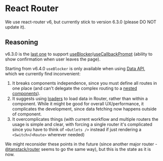 # React Router

We use react-router v6, but currently stick to version 6.3.0 (please DO NOT update it).

## Reasoning

v6.3.0 is the [last one](https://github.com/remix-run/react-router/issues/8139#issuecomment-1262630360) to support [useBlocker](/frontend/src/helpers/router/useBlocker.ts)/[useCallbackPrompt](/frontend/src/helpers/router/useCallbackPrompt.ts) (ability to show confirmation when user leaves the page).

Starting from v6.4.0 `useBlocker` is only available when using [Data API](https://reactrouter.com/en/main/routers/picking-a-router#using-v64-data-apis), which we currently find inconvenient:

1. It breaks components independence, since you must define all routes in one place (and can't delegate the complex routing to a [nested components](https://reactrouter.com/en/main/start/overview#nested-routes)).
2. It suggests using [loaders](https://reactrouter.com/en/main/route/loader) to load data in Router, rather than within a component. While it might be good for overall UX/performance, it complicates the development, since data fetching now happens outside of component.
3. It overcomplicates things (with current workflow and multiple routers the usage is simple and clear, with forcing a single router it's complicated since you have to think of `<Outlets />` instead if just rendering a `<Switch>`/`<Route>` wherever needed)

We might reconsider these points in the future (since another major router - [@tanstack/router](https://github.com/tanstack/router) seems to go the same way), but this is the state as it is now.
